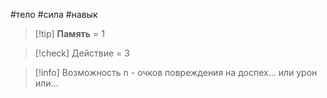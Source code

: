 #тело #сила #навык 

> [!tip] **Память**   = 1

> [!check] Действие = 3

> [!info] Возможность 
>  n - очков повреждения на доспех... или урон или...
